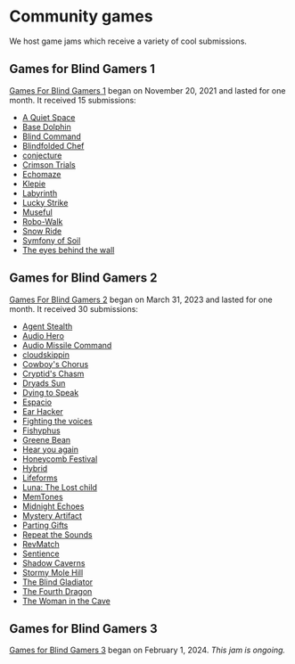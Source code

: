 # Community games
We host game jams which receive a variety of cool submissions.

<!--
Editorial note:
Do we want to call out notable submissions here?
We could have write-ups for a few stellar entries, before listing all of them alphabetically at the end of each section.
-->

## Games for Blind Gamers 1
[Games For Blind Gamers 1](https://itch.io/jam/games-for-blind-gamers) began on November 20, 2021 and lasted for one month.
It received 15 submissions:
- [A Quiet Space](https://saoigames.itch.io/a-quiet-space)
- [Base Dolphin](https://nsix.itch.io/base-dolphin)
- [Blind Command](https://vaudio.itch.io/blind-command)
- [Blindfolded Chef](https://frog-panda.itch.io/blindfolded-chef)
- [conjecture](https://suzimoocow.itch.io/conjecture)
- [Crimson Trials](https://bitwixt.itch.io/crimson-trials)
- [Echomaze](https://spacefetus.itch.io/echomaze)
- [Klepie](https://drnlab.itch.io/kelpie)
- [Labyrinth](https://isolation.itch.io/labyrinth)
- [Lucky Strike](https://origamez.itch.io/lucky-strike)
- [Museful](https://rafacarneros.itch.io/museful)
- [Robo-Walk](https://headphaseaudio.itch.io/robo-walk)
- [Snow Ride](https://vojay.itch.io/audio-snow-ride)
- [Symfony of Soil](https://ericbomb.itch.io/symphony-of-soil)
- [The eyes behind the wall](https://comandogdev.itch.io/the-eyes-behind-the-wall)

## Games for Blind Gamers 2
[Games For Blind Gamers 2](https://itch.io/jam/games-for-blind-gamers-2) began on March 31, 2023 and lasted for one month.
It received 30 submissions:
- [Agent Stealth](https://felipe-sound.itch.io/agent-stealth)
- [Audio Hero](https://perfect-c-games.itch.io/audio-hero)
- [Audio Missile Command](https://keolinsk.itch.io/audio-missile-command)
- [cloudskippin](https://stratifarm.itch.io/cloudskippin-jam)
- [Cowboy's Chorus](https://zclipse.itch.io/cowboys-chorus)
- [Cryptid's Chasm](https://kersed.itch.io/cryptids-chasm)
- [Dryads Sun](https://arnebab.itch.io/dryads-sun)
- [Dying to Speak](https://dyulai.itch.io/dying-to-speak)
- [Espacio](https://jdzz100.itch.io/espacio)
- [Ear Hacker](https://jcroisant.itch.io/ear-hacker-jam)
- [Fighting the voices](https://aquiles-m.itch.io/fighting-the-voices)
- [Fishyphus](https://shiftbacktick.itch.io/fishyphus)
- [Greene Bean](https://fullmetalashley.itch.io/gfbg-2023)
- [Hear you again](https://urbanzero.itch.io/hear-you-again)
- [Honeycomb Festival](https://dvalkyrie.itch.io/honeycomb-festival)
- [Hybrid](https://deengames.itch.io/hybrid)
- [Lifeforms](https://thewrongjohn.itch.io/lifeforms)
- [Luna: The Lost child](https://espressobuns.itch.io/luna-the-lost-child)
- [MemTones](https://raconteur81.itch.io/memtones)
- [Midnight Echoes](https://bowman.itch.io/midnight-echoes)
- [Mystery Artifact](https://nifflas.itch.io/mystery-artifact)
- [Parting Gifts](https://eileencalub.itch.io/parting-gifts)
- [Repeat the Sounds](https://kethram.itch.io/repeat-the-sounds)
- [RevMatch](https://jordanfb.itch.io/revmatch)
- [Sentience](https://tallguyprods.itch.io/sentience)
- [Shadow Caverns](https://jairm.itch.io/shadowcaverns)
- [Stormy Mole Hill](https://l0aurore.itch.io/stormy-mole-hole)
- [The Blind Gladiator](https://choollol.itch.io/the-blind-gladiator)
- [The Fourth Dragon](https://ericbomb.itch.io/the-fourth-dragon)
- [The Woman in the Cave](https://eibriel.itch.io/the-woman-in-the-cave)

## Games for Blind Gamers 3
[Games for Blind Gamers 3](https://itch.io/jam/games-for-blind-gamers-3) began on February 1, 2024. _This jam is ongoing._
